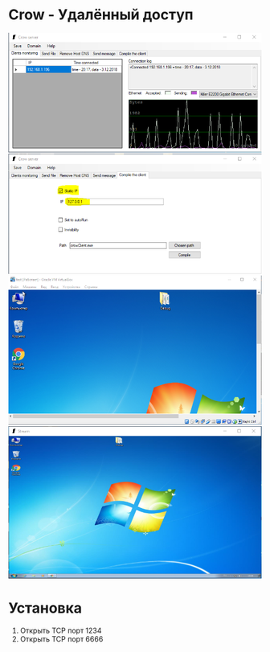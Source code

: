 # Crow - Удалённый доступ
![Image alt](https://github.com/myGanter/remoteAccess_OLD_PROJECT_2017/raw/master/Pic/Server.PNG)
![Image alt](https://github.com/myGanter/remoteAccess_OLD_PROJECT_2017/raw/master/Pic/CreateClient.PNG)
![Image alt](https://github.com/myGanter/remoteAccess_OLD_PROJECT_2017/raw/master/Pic/VB.PNG)
![Image alt](https://github.com/myGanter/remoteAccess_OLD_PROJECT_2017/raw/master/Pic/Stream.PNG)
# Установка
1. Открыть TCP порт 1234
2. Открыть TCP порт 6666
